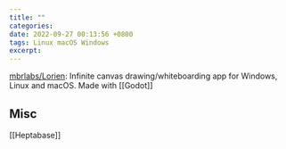 ```yaml
---
title: ""
categories: 
date: 2022-09-27 00:13:56 +0800
tags: Linux macOS Windows
excerpt: 
---
```


[mbrlabs/Lorien](https://github.com/mbrlabs/Lorien): Infinite canvas drawing/whiteboarding app for Windows, Linux and macOS. Made with [[Godot]]



## Misc


[[Heptabase]]




